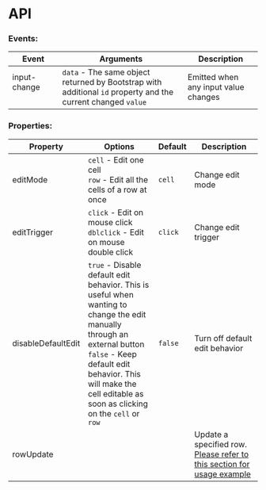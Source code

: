 # API
### Events:
|Event |Arguments | Description |
|--|--|--|
| input-change &nbsp; &nbsp; &nbsp; &nbsp; &nbsp; &nbsp; &nbsp; &nbsp; &nbsp; &nbsp; | `data` - The same object returned by Bootstrap with additional `id` property and the current changed `value` | Emitted when any input value changes

### Properties:
|Property |Options| Default | Description |
|--|--|--|--|
| editMode |`cell` - Edit one cell <br/> `row` - Edit all the cells of a row at once| `cell`| Change edit mode
| editTrigger|`click` - Edit on mouse click <br/> `dblclick` - Edit on mouse double click| `click`| Change edit trigger
| disableDefaultEdit|`true` - Disable default edit behavior. This is useful when wanting to change the edit manually through an external button <br/> `false` - Keep default edit behavior. This will make the cell editable as soon as clicking on the `cell` or `row`| `false`| Turn off default edit behavior
| rowUpdate | | | Update a specified row. [Please refer to this section for usage example](#add-update-and-remove-rows) 
